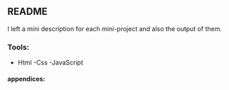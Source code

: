 ## README

I left a mini description for each mini-project and also the output of them. 

### Tools:

- Html
-Css
-JavaScript




#### appendices:

  [https://freefrontend.com/css-code-examples/]: 1
  [https://loremflickr.com]:  2
  [ https://www.w3schools.com/css/css_grid.asp]:  3
  [  https://www.youtube.com/channel/UCX9NJ471o7Wie1DQe94RVIg]:  4
